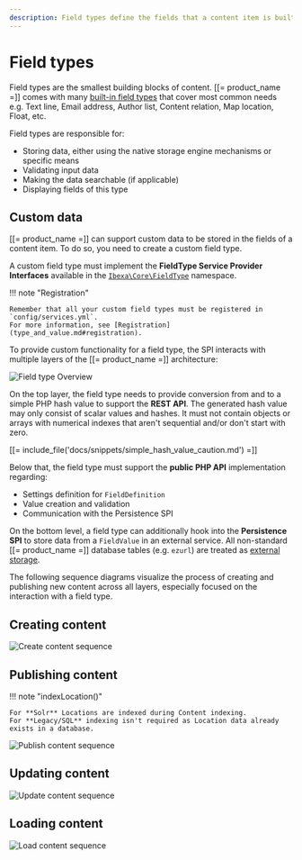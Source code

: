 ```yaml
---
description: Field types define the fields that a content item is built of.
---
```


# Field types

Field types are the smallest building blocks of content.
[[= product_name =]] comes with many [built-in field types](field_type_reference.md#available-field-types) that cover most common needs e.g. Text line, Email address, Author list, Content relation, Map location, Float, etc.

Field types are responsible for:

- Storing data, either using the native storage engine mechanisms or specific means
- Validating input data
- Making the data searchable (if applicable)
- Displaying fields of this type

## Custom data

[[= product_name =]] can support custom data to be stored in the fields of a content item.
To do so, you need to create a custom field type.

A custom field type must implement the **FieldType Service Provider Interfaces**
available in the [`Ibexa\Core\FieldType`](https://github.com/ibexa/core/tree/main/src/lib/FieldType) namespace.

!!! note "Registration"

    Remember that all your custom field types must be registered in `config/services.yml`.
    For more information, see [Registration](type_and_value.md#registration).

To provide custom functionality for a field type, the SPI interacts with multiple layers of the [[= product_name =]] architecture:

![Field type Overview](field_type_overview.png)

On the top layer, the field type needs to provide conversion from and to a simple PHP hash value to support the **REST API**. The generated hash value may only consist of scalar values and hashes. It must not contain objects or arrays with numerical indexes that aren't sequential and/or don't start with zero.

[[= include_file('docs/snippets/simple_hash_value_caution.md') =]]

Below that, the field type must support the **public PHP API** implementation regarding:

- Settings definition for `FieldDefinition`
- Value creation and validation
- Communication with the Persistence SPI

On the bottom level, a field type can additionally hook into the **Persistence SPI** to store data from a `FieldValue` in an external service.
All non-standard [[= product_name =]] database tables (e.g. `ezurl`) are treated as [external storage](field_type_storage.md#storing-data-externally).

The following sequence diagrams visualize the process of creating and publishing new content across all layers, especially focused on the interaction with a field type.

## Creating content

![Create content sequence](create_content_sequence.png)

## Publishing content

!!! note "indexLocation()"

    For **Solr** Locations are indexed during Content indexing.
    For **Legacy/SQL** indexing isn't required as Location data already exists in a database.

![Publish content sequence](publish_content_sequence.png)

## Updating content

![Update content sequence](update_content_sequence.png)

## Loading content

![Load content sequence](load_content_sequence.png)
